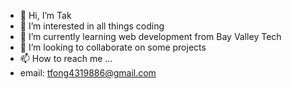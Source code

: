 - 👋 Hi, I’m Tak
- 👀 I’m interested in all things coding
- 🌱 I’m currently learning web development from Bay Valley Tech
- 💞️ I’m looking to collaborate on some projects
- 📫 How to reach me ...
- email: tfong4319886@gmail.com

<!---
tfong431986/tfong431986 is a ✨ special ✨ repository because its `README.md` (this file) appears on your GitHub profile.
You can click the Preview link to take a look at your changes.
--->
